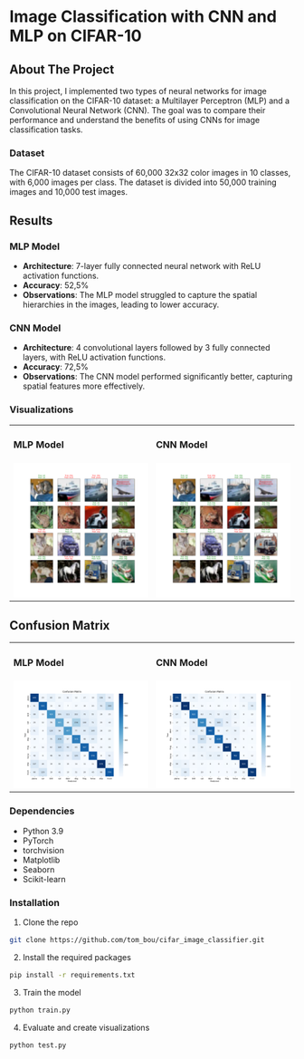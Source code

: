 # Image Classification with CNN and MLP on CIFAR-10

## About The Project

In this project, I implemented two types of neural networks for image classification on the CIFAR-10 dataset: a Multilayer Perceptron (MLP) and a Convolutional Neural Network (CNN). The goal was to compare their performance and understand the benefits of using CNNs for image classification tasks.

### Dataset

The CIFAR-10 dataset consists of 60,000 32x32 color images in 10 classes, with 6,000 images per class. The dataset is divided into 50,000 training images and 10,000 test images.

## Results

### MLP Model

- **Architecture**: 7-layer fully connected neural network with ReLU activation functions.
- **Accuracy**: 52,5%
- **Observations**: The MLP model struggled to capture the spatial hierarchies in the images, leading to lower accuracy.

### CNN Model

- **Architecture**: 4 convolutional layers followed by 3 fully connected layers, with ReLU activation functions.
- **Accuracy**: 72,5%
- **Observations**: The CNN model performed significantly better, capturing spatial features more effectively.

### Visualizations

<table>
  <tr>
    <td><b><h3>MLP Model</h3></b></td>
    <td><b><h3>CNN Model</h3></b></td>
  </tr>
  <tr>
    <td><img src="fig/correct_incorrect_preds_MLP.png" alt="Correct and Incorrect Predictions - MLP" width="400"/></td>
    <td><img src="fig/correct_incorrect_preds_CNN.png" alt="Correct and Incorrect Predictions - CNN" width="400"/></td>
  </tr>
</table>
<h2>Confusion Matrix</h2>
<table>
  <tr>
    <td><b><h3>MLP Model</h3></b></td>
    <td><b><h3>CNN Model</h3></b></td>
  </tr>
  <tr>
    <td><img src="fig/confusion_matrix_MLP.png" alt="Confusion Matrix - MLP" width="400"/></td>
    <td><img src="fig/confusion_matrix_CNN.png" alt="Confusion Matrix - CNN" width="400"/></td>
  </tr>
</table>

### Dependencies

- Python 3.9
- PyTorch
- torchvision
- Matplotlib
- Seaborn
- Scikit-learn

### Installation

1. Clone the repo

```bash
git clone https://github.com/tom_bou/cifar_image_classifier.git
```
2. Install the required packages
```bash
pip install -r requirements.txt
```
3. Train the model
```bash
python train.py
```
4. Evaluate and create visualizations
```bash
python test.py
```

